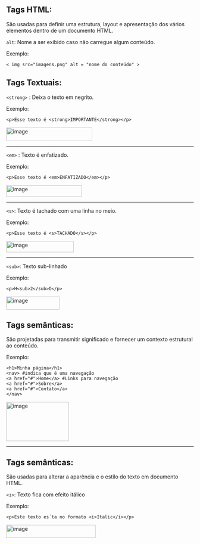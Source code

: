 ## Tags HTML:
São usadas para definir uma estrutura, layout e apresentação dos vários elementos dentro de um documento HTML.
    
`alt`:
    Nome a ser exibido caso não carregue algum conteúdo.

Exemplo: 

    < img src="imagens.png" alt = "nome do conteúdo" >
    
## Tags Textuais:

`<strong>` :
    Deixa o texto em negrito.

Exemplo:
    
    <p>Esse texto é <strong>IMPORTANTE</strong></p>
<img width="231" height="36" alt="image" src="https://github.com/user-attachments/assets/35dd4cc2-7d17-471d-b961-9f217545e476" />

---

`<em>` :
    Texto é enfatizado.

Exemplo:
     
    <p>Esse texto é <em>ENFATIZADO</em></p>    
<img width="203" height="31" alt="image" src="https://github.com/user-attachments/assets/e86c647e-f1bb-45ba-bcee-df71ab8beff3" />

    
---

`<s>`:
    Texto é tachado com uma linha no meio.

Exemplo:
        
    <p>Esse texto é <s>TACHADO</s></p>
<img width="181" height="30" alt="image" src="https://github.com/user-attachments/assets/1715164b-89df-49b7-8e02-109dda83a6da" />


---
    
`<sub>`:
    Texto sub-linhado
    
Exemplo:
        
    <p>H<sub>2</sub>O</p>
<img width="143" height="35" alt="image" src="https://github.com/user-attachments/assets/b7bf5fac-9124-42a7-9a48-6b9257d3dc81" />


## Tags semânticas:
São projetadas para transmitir significado e fornecer um contexto estrutural ao conteúdo.

Exemplo:

    <h1>Minha página</h1>
    <nav> #indica que é uma navegação
    <a href="#">Home</a> #Links para navegação
    <a href="#">Sobre</a>
    <a href="#">Contato</a>
    </nav>
    
<img width="168" height="105" alt="image" src="https://github.com/user-attachments/assets/eb42ba40-7d9c-4a50-a37b-54fe2344be4e" />

---

## Tags semânticas:
São usadas para alterar a aparência e o estilo do texto em documento HTML.


`<i>`: Texto fica com efeito itálico

Exemplo:

    <p>Este texto es´ta no formato <i>Italic</i></p>
<img width="240" height="35" alt="image" src="https://github.com/user-attachments/assets/91b6c116-b619-46dc-9769-5f99d16c0165" />








